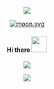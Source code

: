 <div align="center">
  <p class="header">
    <img src="https://capsule-render.vercel.app/api?type=waving&color=0:fad4ef,100:c2b2ee&height=180&text=🍓&desc=ෆꈍ◡ꈍෆ&animation=twinkling&fontColor=fffbfe&fontSize=24&fontAlignY=24&descAlignY=44"/>
  </p>
  
  <p class="bio">
    <div class="moon">
      <a href="https://moon-svg.minung.dev" target="_blank">
       <img src="https://moon-svg.minung.dev/moon.svg?size=100&theme=ray&rotate=0" alt="moon.svg">
      </a>
    </div>
    <h4>Hi there <img src="https://user-images.githubusercontent.com/121331811/231955636-bb51ef92-28bf-4d96-ad9d-b3656d14c056.png" height="36" /></h4>
  </p>
  
  <p class="stats">
   <img src="https://github-readme-stats.vercel.app/api?username=merryfraise&count_private=true&show_icons=true&include_all_commits=true&bg_color=fffeff&title_color=fad4ef&text_color=c2b2ee&icon_color=fad4ef"/>
  </p>
  
  <p class="hits">
    <a href="https://hits.seeyoufarm.com" target="_blank">
      <img src="https://hits.seeyoufarm.com/api/count/incr/badge.svg?url=https%3A%2F%2Fgithub.com%2Fmerryfraise&count_bg=%23FAD4EF&title_bg=%23C2B2EE&icon=ko-fi.svg&icon_color=%23FFFBFE&title=hits&edge_flat=false"/>
    </a>
  </p>
</div>
